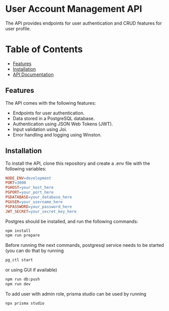 # User Account Management API

The API provides endpoints for user authentication and CRUD features for user profile.

# Table of Contents

- [Features](#features)
- [Installation](#installation)
- [API Documentation](#api-documentation)

## Features

The API comes with the following features:

- Endpoints for user authentication.
- Data stored in a PostgreSQL database.
- Authentication using JSON Web Tokens (JWT).
- Input validation using Joi.
- Error handling and logging using Winston.

## Installation

To install the API, clone this repository and create a .env file with the following variables:

```makefile
NODE_ENV=development
PORT=3000
PGHOST=your_host_here
PGPORT=your_port_here
PGDATABASE=your_database_here
PGUSER=your_username_here
PGPASSWORD=your_password_here
JWT_SECRET=your_secret_key_here
```

Postgres should be installed, and run the following commands:

```sh
npm install
npm run prepare
```

Before running the next commands, postgresql service needs to be started
(you can do that by running

```sh
pg_ctl start
```

or using GUI if available)

```sh
npm run db:push
npm run dev
```

To add user with admin role, prisma studio can be used by running

```sh
npx prisma studio
```
